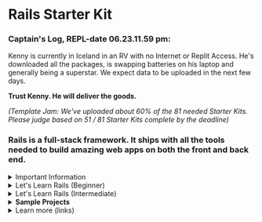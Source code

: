 # Rails Starter Kit

### Captain's Log, REPL-date 06.23.11.59 pm:

Kenny is currently in Iceland in an RV with no Internet or Replit Access. He's downloaded all the packages, is swapping batteries on his laptop and generally being a superstar. We expect data to be uploaded in the next few days.

**Trust Kenny. He will deliver the goods.**

*(Template Jam: We've uploaded about 60% of the 81 needed Starter Kits. Please judge based on 51 / 81 Starter Kits complete by the deadline)*

### Rails is a full-stack framework. It ships with all the tools needed to build amazing web apps on both the front and back end.

<details>
  <summary>Important Information</summary>
  <ol>

# Rails on Replit

This is a template to get you started with Rails on Replit. It's ready to go so you can just hit run and start coding!

This template was generated using `rails new` (after you install the `rails` gem from the packager sidebar) so you can always do that if you prefer to set it up from scratch. The only had two make config changes we had to make to run it on Replit:

- bind the app on `0.0.0.0` instead of `localhost` (see `.replit`)
- allow `*.repl.co` hosts (see `config/environments/development.rb`)
- allow the app to be iframed on `replit.com` (see `config/application.rb`)

## Running the app

Simple hit run! You can edit the run command from the `.replit` file.

## Running commands

Start every command with `bundle exec` so that it runs in the context of the installed gems environment. The console pane will give you output from the server but you can run arbitrary command from the shell without stopping the server.

## Database

SQLite would work in development but we don't recommend running it in production. Instead look into using the built-in [Replit database](http://docs.replit.com/misc/database). Otherwise you are welcome to connect databases from your favorite provider. 

## Help

If you need help you might be able to find an answer on our [docs](https://docs.replit.com) page. Feel free to report bugs and give us feedback [here](https://replit.com/support).
  </ol>
</details>

<details>
  <summary>Let's Learn Rails (Beginner)</summary>
  <ol>  
  </ol>
</details>

<details>
  <summary>Let's Learn Rails (Intermediate)</summary>
A  </ol>
</details>

<details>
    <summary><strong>Sample Projects</strong></summary>
    <li>June 23 update:</li>
    <li>Kenny is in an RV in Iceland.</li>
    <li>He does not have access to the Internet or Replit.</li>
    <li>Sample Projects coming soon.</li>
    <strong>Trust Kenny. He will deliver the goods.</strong>
</details>

<details>
  <summary>Learn more (links)</summary>
  <ol>
 <a href="https://rubyonrails.org/">Ruby on Rails Official Docs</a><br>
  </ol>
</details>